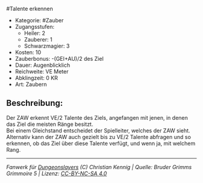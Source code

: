 #Talente erkennen  
- Kategorie: #Zauber  
- Zugangsstufen:  
  - Heiler: 2  
  - Zauberer: 1  
  - Schwarzmagier: 3  
- Kosten: 10  
- Zauberbonus: -(GEI+AU)/2 des Ziel  
- Dauer: Augenblicklich  
- Reichweite: VE Meter  
- Abklingzeit: 0 KR  
- Art: Zaubern     

## Beschreibung:
Der ZAW erkennt VE/2 Talente des Ziels, angefangen mit jenen, in denen das Ziel die meisten Ränge besitzt.<br>Bei einem Gleichstand entscheidet der Spielleiter, welches der ZAW sieht.<br>Alternativ kann der ZAW auch gezielt bis zu VE/2 Talente abfragen und so erkennen, ob das Ziel über diese Talente verfügt, und wenn ja, mit welchem Rang.


___
*Fanwerk für [Dungeonslayers](https://www.dungeonslayers.net/) (C) Christian Kennig | Quelle: Bruder Grimms Grimmoire 5 | Lizenz: [CC-BY-NC-SA 4.0](https://creativecommons.org/licenses/by-nc-sa/4.0/deed.de)*